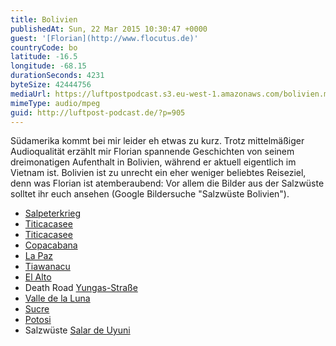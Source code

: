 ```yaml
---
title: Bolivien
publishedAt: Sun, 22 Mar 2015 10:30:47 +0000
guest: '[Florian](http://www.flocutus.de)'
countryCode: bo
latitude: -16.5
longitude: -68.15
durationSeconds: 4231
byteSize: 42444756
mediaUrl: https://luftpostpodcast.s3.eu-west-1.amazonaws.com/bolivien.mp3
mimeType: audio/mpeg
guid: http://luftpost-podcast.de/?p=905
---
```


Südamerika kommt bei mir leider eh etwas zu kurz. Trotz mittelmäßiger Audioqualität erzählt mir Florian spannende Geschichten von seinem dreimonatigen Aufenthalt in Bolivien, während er aktuell eigentlich im Vietnam ist. Bolivien ist zu unrecht ein eher weniger beliebtes Reiseziel, denn was Florian ist atemberaubend: Vor allem die Bilder aus der Salzwüste solltet ihr euch ansehen (Google Bildersuche "Salzwüste Bolivien"). 
* [Salpeterkrieg](http://de.wikipedia.org/wiki/Salpeterkrieg)
* [Titicacasee](http://de.wikipedia.org/wiki/Titicacasee)
* [Titicacasee](http://de.wikipedia.org/wiki/Titicacasee)
* [Copacabana](http://de.wikipedia.org/wiki/Copacabana%5F%28Bolivien%29)
* [La Paz](http://de.wikipedia.org/wiki/La%5FPaz)
* [Tiawanacu](http://de.wikipedia.org/wiki/Tiawanacu)
* [El Alto](http://de.wikipedia.org/wiki/El%5FAlto)
* Death Road [Yungas-Straße](http://de.wikipedia.org/wiki/Yungas-Stra%C3%9Fe)
* [Valle de la Luna](http://de.wikipedia.org/wiki/Valle%5Fde%5Fla%5FLuna%5F%28Bolivien%29)
* [Sucre](http://de.wikipedia.org/wiki/Sucre)
* [Potosi](http://de.wikipedia.org/wiki/Potos%C3%AD)
* Salzwüste [Salar de Uyuni](http://de.wikipedia.org/wiki/Salar%5Fde%5FUyuni)
